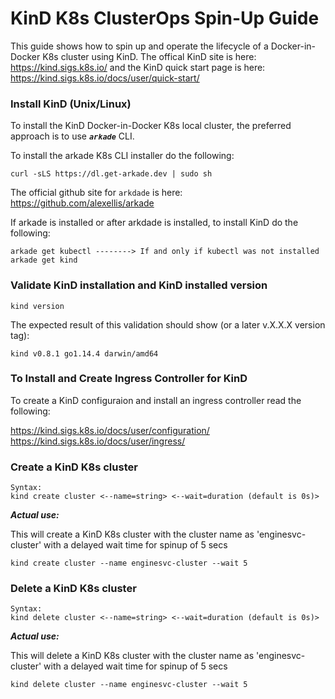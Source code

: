 # KinD K8s ClusterOps Spin-Up Guide

This guide shows how to spin up and operate the lifecycle of a Docker-in-Docker K8s cluster using KinD.
The offical KinD site is here: https://kind.sigs.k8s.io/ and the KinD quick start page is here:  https://kind.sigs.k8s.io/docs/user/quick-start/

### Install KinD (Unix/Linux)

To install the KinD Docker-in-Docker K8s local cluster, the preferred approach is to use ***`arkade`*** CLI. 

To install the arkade K8s CLI installer do the following:
```
curl -sLS https://dl.get-arkade.dev | sudo sh
```
The official github site for `arkdade` is here: https://github.com/alexellis/arkade

If arkade is installed or after arkdade is installed, to install KinD do the following:
```
arkade get kubectl --------> If and only if kubectl was not installed
arkade get kind
```

### Validate KinD installation and KinD installed version
```
kind version
```

The expected result of this validation should show (or a later v.X.X.X version tag):
```
kind v0.8.1 go1.14.4 darwin/amd64
```

### To Install and Create Ingress Controller for KinD

To create a KinD configuraion and install an ingress controller read the following:

https://kind.sigs.k8s.io/docs/user/configuration/
https://kind.sigs.k8s.io/docs/user/ingress/


### Create a KinD K8s cluster
```
Syntax:
kind create cluster <--name=string> <--wait=duration (default is 0s)>
```
***Actual use:***

This will create a KinD K8s cluster with the cluster name as 'enginesvc-cluster' with a delayed wait time for spinup of 5 secs
```
kind create cluster --name enginesvc-cluster --wait 5
```

### Delete a KinD K8s cluster
```
Syntax:
kind delete cluster <--name=string> <--wait=duration (default is 0s)>
```
***Actual use:***

This will delete a KinD K8s cluster with the cluster name as 'enginesvc-cluster' with a delayed wait time for spinup of 5 secs
```
kind delete cluster --name enginesvc-cluster --wait 5
```
